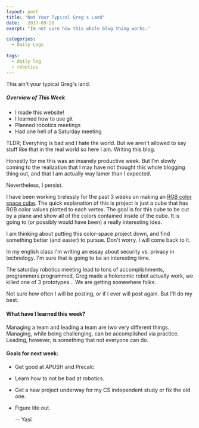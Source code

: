 ```yaml
---
layout: post
title: "Not Your Typical Greg's Land"
date:   2017-09-28
exerpt: "Im not sure how this whole blog thing works."

categories:
  - Daily Logs
  
tags:
  - daily log
  - robotics
---
```


This ain't your typical Greg's land.

##### Overview of This Week
* I made this website!
* I learned how to use git
* Planned robotics meetings
* Had one hell of a Saturday meeting

TLDR; Everyhing is bad and I hate the world.
  But we aren't allowed to say stuff like that in the real world so here I am. 
  Writing this blog.
  
  Honestly for me this was an insanely productive week. But I'm slowly coming
  to the realization that I may have not thought this whole blogging
  thing out, and that I am actually way lamer than I expected.
  
  Nevertheless, I persist.
  
  I have been working tirelessly for the past 3 weeks on making
  an [RGB color space cube](https://www.github.com/yasitl/color-space). 
  The quick explanation of this is project is
  just a cube that has RGB color values plotted to each vertex. The goal
  is for this cube to be cut by a plane and show all of the colors contained
  inside of the cube. It is going to (or possibly would have been) a really
  interesting idea.
  
  I am thinking about putting this color-space project down, and find
  something better (and easier) to pursue. Don't worry. I will come back
  to it.
  
  In my english class I'm writing an essay about security vs. privacy in
  technology. I'm sure that is going to be an interesting time.
  
  The saturday robotics meeting lead to tons of accomplishments,
  programmers programmed, Greg made a holonomic robot actually work,
  we killed one of 3 prototypes... We are getting somewhere folks.
  
  Not sure how often I will be posting, or if I ever will post again.
  But I'll do my best.
  
#### What have I learned this week?
Managing a team and leading a team are two very different things. Managing,
while being challenging, can be accomplished via practice. Leading, however,
is something that not everyone can do.

#### Goals for next week:
* Get good at APUSH and Precalc
* Learn how to not be bad at robotics.
* Get a new project underway for my CS independent study or fix the old one.
* Figure life out.
  
  -- Yasi
  
